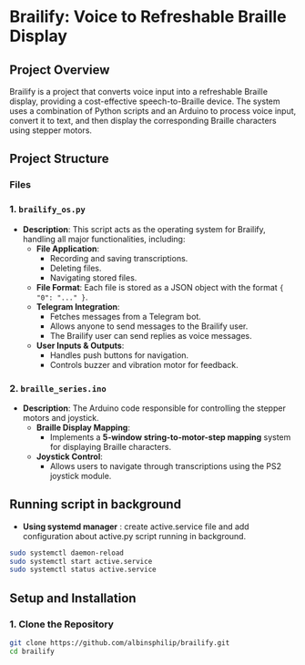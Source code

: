 # **Brailify: Voice to Refreshable Braille Display**

## **Project Overview**  
Brailify is a project that converts voice input into a refreshable Braille display, providing a cost-effective speech-to-Braille device. The system uses a combination of Python scripts and an Arduino to process voice input, convert it to text, and then display the corresponding Braille characters using stepper motors.

## **Project Structure**

### **Files**

### **1. `brailify_os.py`**  
- **Description**: This script acts as the operating system for Brailify, handling all major functionalities, including:  
  - **File Application**:  
    - Recording and saving transcriptions.  
    - Deleting files.  
    - Navigating stored files.  
  - **File Format**: Each file is stored as a JSON object with the format `{ "0": "..." }`.  
  - **Telegram Integration**:  
    - Fetches messages from a Telegram bot.  
    - Allows anyone to send messages to the Brailify user.  
    - The Brailify user can send replies as voice messages.  
  - **User Inputs & Outputs**:  
    - Handles push buttons for navigation.  
    - Controls buzzer and vibration motor for feedback.  

### **2. `braille_series.ino`**  
- **Description**: The Arduino code responsible for controlling the stepper motors and joystick.  
  - **Braille Display Mapping**:  
    - Implements a **5-window string-to-motor-step mapping** system for displaying Braille characters.  
  - **Joystick Control**:  
    - Allows users to navigate through transcriptions using the PS2 joystick module.  

## **Running script in background**
- **Using systemd manager** : create active.service file and add configuration about active.py script running in background.
```sh
sudo systemctl daemon-reload
sudo systemctl start active.service
sudo systemctl status active.service
```
## **Setup and Installation**  

### **1. Clone the Repository**  
```sh
git clone https://github.com/albinsphilip/brailify.git
cd brailify
